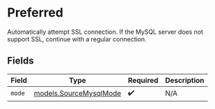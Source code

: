 # Preferred

Automatically attempt SSL connection. If the MySQL server does not support SSL, continue with a regular connection.


## Fields

| Field                                                  | Type                                                   | Required                                               | Description                                            |
| ------------------------------------------------------ | ------------------------------------------------------ | ------------------------------------------------------ | ------------------------------------------------------ |
| `mode`                                                 | [models.SourceMysqlMode](../models/sourcemysqlmode.md) | :heavy_check_mark:                                     | N/A                                                    |